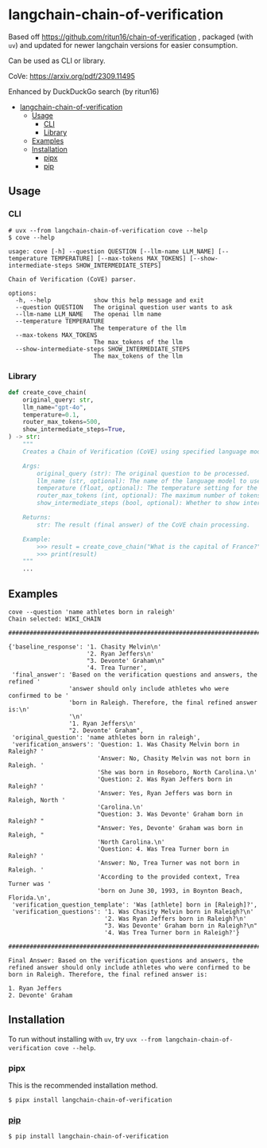 # langchain-chain-of-verification 

Based off https://github.com/ritun16/chain-of-verification , packaged (with `uv`) and updated for newer langchain versions for easier consumption.

Can be used as CLI or library.

CoVe: https://arxiv.org/pdf/2309.11495

Enhanced by DuckDuckGo search (by ritun16)

- [langchain-chain-of-verification](#langchain-chain-of-verification)
  - [Usage](#usage)
    - [CLI](#cli)
    - [Library](#library)
  - [Examples](#examples)
  - [Installation](#installation)
    - [pipx](#pipx)
    - [pip](#pip)

## Usage


### CLI

```plain
# uvx --from langchain-chain-of-verification cove --help
$ cove --help

usage: cove [-h] --question QUESTION [--llm-name LLM_NAME] [--temperature TEMPERATURE] [--max-tokens MAX_TOKENS] [--show-intermediate-steps SHOW_INTERMEDIATE_STEPS]

Chain of Verification (CoVE) parser.

options:
  -h, --help            show this help message and exit
  --question QUESTION   The original question user wants to ask
  --llm-name LLM_NAME   The openai llm name
  --temperature TEMPERATURE
                        The temperature of the llm
  --max-tokens MAX_TOKENS
                        The max_tokens of the llm
  --show-intermediate-steps SHOW_INTERMEDIATE_STEPS
                        The max_tokens of the llm
```

### Library

```python
def create_cove_chain(
    original_query: str,
    llm_name="gpt-4o",
    temperature=0.1,
    router_max_tokens=500,
    show_intermediate_steps=True,
) -> str:
    """
    Creates a Chain of Verification (CoVE) using specified language models.

    Args:
        original_query (str): The original question to be processed.
        llm_name (str, optional): The name of the language model to use. Defaults to "gpt-4o".
        temperature (float, optional): The temperature setting for the language model. Defaults to 0.1.
        router_max_tokens (int, optional): The maximum number of tokens for the language model. Defaults to 500.
        show_intermediate_steps (bool, optional): Whether to show intermediate steps. Defaults to True.

    Returns:
        str: The result (final answer) of the CoVE chain processing.

    Example:
        >>> result = create_cove_chain("What is the capital of France?")
        >>> print(result)
    """
    ...
```

## Examples

```plain
cove --question 'name athletes born in raleigh'
Chain selected: WIKI_CHAIN

################################################################################

{'baseline_response': '1. Chasity Melvin\n'
                      '2. Ryan Jeffers\n'
                      "3. Devonte' Graham\n"
                      '4. Trea Turner',
 'final_answer': 'Based on the verification questions and answers, the refined '
                 'answer should only include athletes who were confirmed to be '
                 'born in Raleigh. Therefore, the final refined answer is:\n'
                 '\n'
                 '1. Ryan Jeffers\n'
                 "2. Devonte' Graham",
 'original_question': 'name athletes born in raleigh',
 'verification_answers': 'Question: 1. Was Chasity Melvin born in Raleigh? '
                         'Answer: No, Chasity Melvin was not born in Raleigh. '
                         'She was born in Roseboro, North Carolina.\n'
                         'Question: 2. Was Ryan Jeffers born in Raleigh? '
                         'Answer: Yes, Ryan Jeffers was born in Raleigh, North '
                         'Carolina.\n'
                         "Question: 3. Was Devonte' Graham born in Raleigh? "
                         "Answer: Yes, Devonte' Graham was born in Raleigh, "
                         'North Carolina.\n'
                         'Question: 4. Was Trea Turner born in Raleigh? '
                         'Answer: No, Trea Turner was not born in Raleigh. '
                         'According to the provided context, Trea Turner was '
                         'born on June 30, 1993, in Boynton Beach, Florida.\n',
 'verification_question_template': 'Was [athlete] born in [Raleigh]?',
 'verification_questions': '1. Was Chasity Melvin born in Raleigh?\n'
                           '2. Was Ryan Jeffers born in Raleigh?\n'
                           "3. Was Devonte' Graham born in Raleigh?\n"
                           '4. Was Trea Turner born in Raleigh?'}

################################################################################

Final Answer: Based on the verification questions and answers, the refined answer should only include athletes who were confirmed to be born in Raleigh. Therefore, the final refined answer is:

1. Ryan Jeffers
2. Devonte' Graham
```

## Installation

To run without installing with `uv`, try `uvx --from langchain-chain-of-verification cove --help`.

### pipx

This is the recommended installation method.

```
$ pipx install langchain-chain-of-verification
```

### [pip](https://pypi.org/project/langchain-chain-of-verification/)

```
$ pip install langchain-chain-of-verification
```
